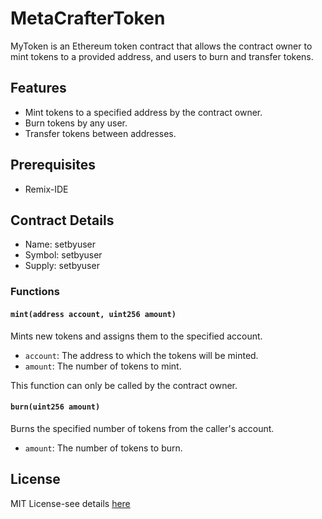 # MetaCrafterToken

MyToken is an Ethereum token contract that allows the contract owner to mint tokens to a provided address, and users to burn and transfer tokens.

## Features

- Mint tokens to a specified address by the contract owner.
- Burn tokens by any user.
- Transfer tokens between addresses.

## Prerequisites

- Remix-IDE

## Contract Details

- Name: setbyuser
- Symbol: setbyuser
- Supply: setbyuser

### Functions

#### `mint(address account, uint256 amount)`

Mints new tokens and assigns them to the specified account.

- `account`: The address to which the tokens will be minted.
- `amount`: The number of tokens to mint.

This function can only be called by the contract owner.

#### `burn(uint256 amount)`

Burns the specified number of tokens from the caller's account.

- `amount`: The number of tokens to burn.


## License

MIT License-see details [here]()

